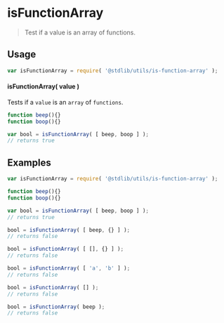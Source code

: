 # isFunctionArray

> Test if a value is an array of functions.


<section class="usage">

## Usage

``` javascript
var isFunctionArray = require( '@stdlib/utils/is-function-array' );
```

#### isFunctionArray( value )

Tests if a `value` is an `array` of `functions`.

``` javascript
function beep(){}
function boop(){}

var bool = isFunctionArray( [ beep, boop ] );
// returns true
```

</section>

<!-- /.usage -->


<section class="examples">

## Examples

``` javascript
var isFunctionArray = require( '@stdlib/utils/is-function-array' );

function beep(){}
function boop(){}

var bool = isFunctionArray( [ beep, boop ] );
// returns true

bool = isFunctionArray( [ beep, {} ] );
// returns false

bool = isFunctionArray( [ [], {} ] );
// returns false

bool = isFunctionArray( [ 'a', 'b' ] );
// returns false

bool = isFunctionArray( [] );
// returns false

bool = isFunctionArray( beep );
// returns false
```

</section>

<!-- /.examples -->


<section class="links">

</section>

<!-- /.links -->

